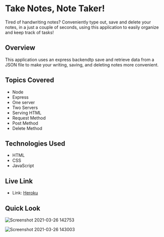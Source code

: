 # Take Notes, Note Taker!
Tired of handwriting notes? Conveniently type out, save and delete your notes, in a just a couple of seconds, using this application to easily organize and keep track of tasks!

## Overview 
This application uses an express backendtp save and retrieve data from a JSON file to make your writing, saving, and deleting notes more convenient.

## Topics Covered
* Node
* Express
* One server
* Two Servers
* Serving HTML
* Request Method
* Post Method
* Delete Method

## Technologies Used
* HTML
* CSS
* JavaScript

## Live Link
* Link: [Heroku](https://hey-there-note-taker.herokuapp.com/)

## Quick Look
![Screenshot 2021-03-26 142753](https://user-images.githubusercontent.com/73044038/112684076-811acb00-8e40-11eb-95ca-56257aac564b.png)

![Screenshot 2021-03-26 143003](https://user-images.githubusercontent.com/73044038/112684077-81b36180-8e40-11eb-9108-9c22e8e82291.png)






